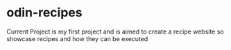 # odin-recipes

Current Project is my first project and is aimed to create a recipe website so showcase recipes and how they can be executed